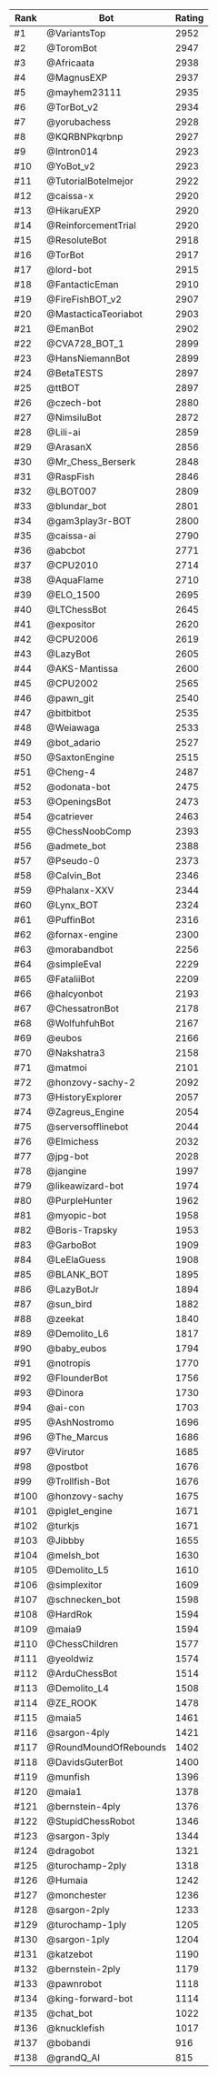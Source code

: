 Rank|Bot|Rating
---|---|---
#1|@VariantsTop|2952
#2|@ToromBot|2947
#3|@Africaata|2938
#4|@MagnusEXP|2937
#5|@mayhem23111|2935
#6|@TorBot_v2|2934
#7|@yorubachess|2928
#8|@KQRBNPkqrbnp|2927
#9|@Intron014|2923
#10|@YoBot_v2|2923
#11|@TutorialBotelmejor|2922
#12|@caissa-x|2920
#13|@HikaruEXP|2920
#14|@ReinforcementTrial|2920
#15|@ResoluteBot|2918
#16|@TorBot|2917
#17|@lord-bot|2915
#18|@FantacticEman|2910
#19|@FireFishBOT_v2|2907
#20|@MastacticaTeoriabot|2903
#21|@EmanBot|2902
#22|@CVA728_BOT_1|2899
#23|@HansNiemannBot|2899
#24|@BetaTESTS|2897
#25|@ttBOT|2897
#26|@czech-bot|2880
#27|@NimsiluBot|2872
#28|@Lili-ai|2859
#29|@ArasanX|2856
#30|@Mr_Chess_Berserk|2848
#31|@RaspFish|2846
#32|@LBOT007|2809
#33|@blundar_bot|2801
#34|@gam3play3r-BOT|2800
#35|@caissa-ai|2790
#36|@abcbot|2771
#37|@CPU2010|2714
#38|@AquaFlame|2710
#39|@ELO_1500|2695
#40|@LTChessBot|2645
#41|@expositor|2620
#42|@CPU2006|2619
#43|@LazyBot|2605
#44|@AKS-Mantissa|2600
#45|@CPU2002|2565
#46|@pawn_git|2540
#47|@bitbitbot|2535
#48|@Weiawaga|2533
#49|@bot_adario|2527
#50|@SaxtonEngine|2515
#51|@Cheng-4|2487
#52|@odonata-bot|2475
#53|@OpeningsBot|2473
#54|@catriever|2463
#55|@ChessNoobComp|2393
#56|@admete_bot|2388
#57|@Pseudo-0|2373
#58|@Calvin_Bot|2346
#59|@Phalanx-XXV|2344
#60|@Lynx_BOT|2324
#61|@PuffinBot|2316
#62|@fornax-engine|2300
#63|@morabandbot|2256
#64|@simpleEval|2229
#65|@FataliiBot|2209
#66|@halcyonbot|2193
#67|@ChessatronBot|2178
#68|@WolfuhfuhBot|2167
#69|@eubos|2166
#70|@Nakshatra3|2158
#71|@matmoi|2101
#72|@honzovy-sachy-2|2092
#73|@HistoryExplorer|2057
#74|@Zagreus_Engine|2054
#75|@serversofflinebot|2044
#76|@Elmichess|2032
#77|@jpg-bot|2028
#78|@jangine|1997
#79|@likeawizard-bot|1974
#80|@PurpleHunter|1962
#81|@myopic-bot|1958
#82|@Boris-Trapsky|1953
#83|@GarboBot|1909
#84|@LeElaGuess|1908
#85|@BLANK_BOT|1895
#86|@LazyBotJr|1894
#87|@sun_bird|1882
#88|@zeekat|1840
#89|@Demolito_L6|1817
#90|@baby_eubos|1794
#91|@notropis|1770
#92|@FlounderBot|1756
#93|@Dinora|1730
#94|@ai-con|1703
#95|@AshNostromo|1696
#96|@The_Marcus|1686
#97|@Virutor|1685
#98|@postbot|1676
#99|@Trollfish-Bot|1676
#100|@honzovy-sachy|1675
#101|@piglet_engine|1671
#102|@turkjs|1671
#103|@Jibbby|1655
#104|@melsh_bot|1630
#105|@Demolito_L5|1610
#106|@simplexitor|1609
#107|@schnecken_bot|1598
#108|@HardRok|1594
#109|@maia9|1594
#110|@ChessChildren|1577
#111|@yeoldwiz|1574
#112|@ArduChessBot|1514
#113|@Demolito_L4|1508
#114|@ZE_ROOK|1478
#115|@maia5|1461
#116|@sargon-4ply|1421
#117|@RoundMoundOfRebounds|1402
#118|@DavidsGuterBot|1400
#119|@munfish|1396
#120|@maia1|1378
#121|@bernstein-4ply|1376
#122|@StupidChessRobot|1346
#123|@sargon-3ply|1344
#124|@dragobot|1321
#125|@turochamp-2ply|1318
#126|@Humaia|1242
#127|@monchester|1236
#128|@sargon-2ply|1233
#129|@turochamp-1ply|1205
#130|@sargon-1ply|1204
#131|@katzebot|1190
#132|@bernstein-2ply|1179
#133|@pawnrobot|1118
#134|@king-forward-bot|1114
#135|@chat_bot|1022
#136|@knucklefish|1017
#137|@bobandi|916
#138|@grandQ_AI|815

